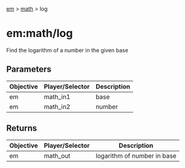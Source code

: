 [em](../../em.md) > [math](../math.md) > log

# em:math/log

Find the logarithm of a number in the given base

## Parameters

| Objective | Player/Selector | Description |
| --------- | --------------- | ----------- |
| em        | math_in1        | base        |
| em        | math_in2        | number      |

## Returns

| Objective | Player/Selector | Description                 |
| --------- | --------------- | --------------------------- |
| em        | math_out        | logarithm of number in base |

